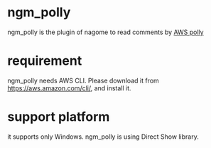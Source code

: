 # ngm_polly

ngm_polly is the plugin of nagome to read comments by [AWS polly](https://aws.amazon.com/polly/)

# requirement

ngm_polly needs AWS CLI. Please download it from https://aws.amazon.com/cli/, and install it.

# support platform

it supports only Windows. ngm_polly is using Direct Show library.
